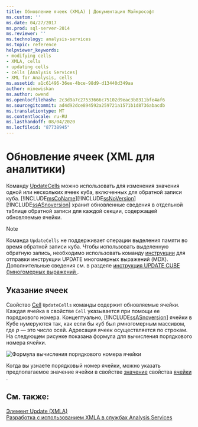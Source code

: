 ```yaml
---
title: Обновление ячеек (XMLA) | Документация Майкрософт
ms.custom: ''
ms.date: 04/27/2017
ms.prod: sql-server-2014
ms.reviewer: ''
ms.technology: analysis-services
ms.topic: reference
helpviewer_keywords:
- modifying cells
- XMLA, cells
- updating cells
- cells [Analysis Services]
- XML for Analysis, cells
ms.assetid: a1c61496-36ee-4bce-98d9-d13440d349aa
author: minewiskan
ms.author: owend
ms.openlocfilehash: 2c3d9a7c27533666c75102d9eac3b8311bfe4af6
ms.sourcegitcommit: ad4d92dce894592a259721a1571b1d8736abacdb
ms.translationtype: MT
ms.contentlocale: ru-RU
ms.lasthandoff: 08/04/2020
ms.locfileid: "87738945"
---
```

# <a name="updating-cells-xmla"></a>Обновление ячеек (XML для аналитики)
  Команду [UpdateCells](https://docs.microsoft.com/bi-reference/xmla/xml-elements-commands/updatecells-element-xmla) можно использовать для изменения значения одной или нескольких ячеек куба, включенных для обратной записи куба. [!INCLUDE[msCoName](../../includes/msconame-md.md)][!INCLUDE[ssNoVersion](../../includes/ssnoversion-md.md)] [!INCLUDE[ssASnoversion](../../includes/ssasnoversion-md.md)] хранит обновленные сведения в отдельной таблице обратной записи для каждой секции, содержащей обновляемые ячейки.  
  
> [!NOTE]  
>  Команда `UpdateCells` не поддерживает операции выделения памяти во время обратной записи куба. Чтобы использовать выделенную обратную запись, необходимо использовать команду [инструкции](https://docs.microsoft.com/bi-reference/xmla/xml-elements-commands/statement-element-xmla) для отправки инструкции UPDATE многомерных выражений (MDX). Дополнительные сведения см. в разделе [инструкция UPDATE CUBE &#40;&#41;многомерных выражений ](/sql/mdx/mdx-data-manipulation-update-cube).  
  
## <a name="specifying-cells"></a>Указание ячеек  
 Свойство [Cell](https://docs.microsoft.com/bi-reference/xmla/xml-elements-properties/cell-element-xmla) `UpdateCells` команды содержит обновляемые ячейки. Каждая ячейка в свойстве `Cell` указывается при помощи ее порядкового номера. Концептуально, [!INCLUDE[ssASnoversion](../../includes/ssasnoversion-md.md)] ячейки в Кубе нумеруются так, как если бы куб был *p*многомерным массивом, где *p* — это число осей. Адресация ячеек осуществляется по строкам. На следующем рисунке показана формула для вычисления порядкового номера ячейки.  
  
 ![Формула вычисления порядкового номера ячейки](../../analysis-services/dev-guide/media/cellordinalformula.gif "Формула вычисления порядкового номера ячейки")  
  
 Когда вы узнаете порядковый номер ячейки, можно указать предполагаемое значение ячейки в свойстве [значение](https://docs.microsoft.com/bi-reference/xmla/xml-elements-properties/value-element-xmla) свойства [ячейки](https://docs.microsoft.com/bi-reference/xmla/xml-elements-properties/cell-element-xmla) .  
  
## <a name="see-also"></a>См. также:  
 [Элемент Update &#40;XMLA&#41;](https://docs.microsoft.com/bi-reference/xmla/xml-elements-commands/update-element-xmla)   
 [Разработка с использованием XMLA в службах Analysis Services](../multidimensional-models-scripting-language-assl-xmla/developing-with-xmla-in-analysis-services.md)  
  
  
